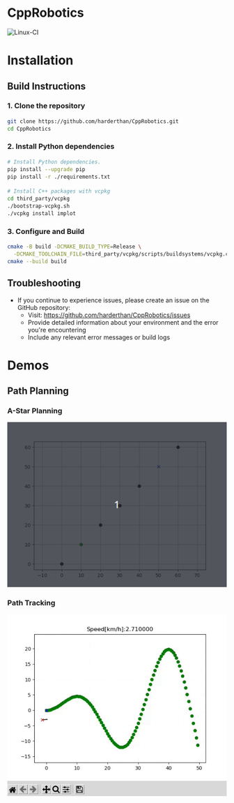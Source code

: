 # CppRobotics

![Linux-CI](https://github.com/harderthan/CppRobotics/actions/workflows/linux-ci.yml/badge.svg)


# Installation

## Build Instructions

### 1. Clone the repository

```bash
git clone https://github.com/harderthan/CppRobotics.git
cd CppRobotics
```

### 2. Install Python dependencies

```bash
# Install Python dependencies.
pip install --upgrade pip
pip install -r ./requirements.txt

# Install C++ packages with vcpkg
cd third_party/vcpkg
./bootstrap-vcpkg.sh
./vcpkg install implot
```

### 3. Configure and Build

```bash
cmake -B build -DCMAKE_BUILD_TYPE=Release \
  -DCMAKE_TOOLCHAIN_FILE=third_party/vcpkg/scripts/buildsystems/vcpkg.cmake
cmake --build build 
```

## Troubleshooting

- If you continue to experience issues, please create an issue on the GitHub repository:
  - Visit: https://github.com/harderthan/CppRobotics/issues
  - Provide detailed information about your environment and the error you're encountering
  - Include any relevant error messages or build logs


# Demos

## Path Planning

### A-Star Planning

![a_star](https://github.com/harderthan/CppRobotics/raw/main/doc/img/path_planning/a_star.gif)


### Path Tracking

![pure_pursuit](https://github.com/harderthan/CppRobotics/raw/main/doc/img/path_tracking/pure_pursuit.gif)

